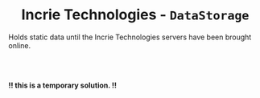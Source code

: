 <div align="center">

# Incrie Technologies - `DataStorage`

</div>

Holds static data until the Incrie Technologies servers have been brought online.

<br>
<br>

**!! this is a temporary solution. !!**